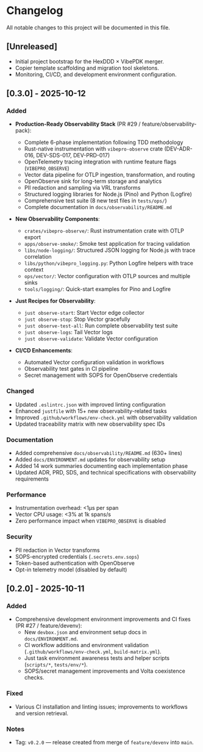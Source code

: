 # Changelog

All notable changes to this project will be documented in this file.

## [Unreleased]

-   Initial project bootstrap for the HexDDD × VibePDK merger.
-   Copier template scaffolding and migration tool skeletons.
-   Monitoring, CI/CD, and development environment configuration.

## [0.3.0] - 2025-10-12

### Added

-   **Production-Ready Observability Stack** (PR #29 / feature/observability-pack):

    -   Complete 6-phase implementation following TDD methodology
    -   Rust-native instrumentation with `vibepro-observe` crate (DEV-ADR-016, DEV-SDS-017, DEV-PRD-017)
    -   OpenTelemetry tracing integration with runtime feature flags (`VIBEPRO_OBSERVE`)
    -   Vector data pipeline for OTLP ingestion, transformation, and routing
    -   OpenObserve sink for long-term storage and analytics
    -   PII redaction and sampling via VRL transforms
    -   Structured logging libraries for Node.js (Pino) and Python (Logfire)
    -   Comprehensive test suite (8 new test files in `tests/ops/`)
    -   Complete documentation in `docs/observability/README.md`

-   **New Observability Components**:

    -   `crates/vibepro-observe/`: Rust instrumentation crate with OTLP export
    -   `apps/observe-smoke/`: Smoke test application for tracing validation
    -   `libs/node-logging/`: Structured JSON logging for Node.js with trace correlation
    -   `libs/python/vibepro_logging.py`: Python Logfire helpers with trace context
    -   `ops/vector/`: Vector configuration with OTLP sources and multiple sinks
    -   `tools/logging/`: Quick-start examples for Pino and Logfire

-   **Just Recipes for Observability**:

    -   `just observe-start`: Start Vector edge collector
    -   `just observe-stop`: Stop Vector gracefully
    -   `just observe-test-all`: Run complete observability test suite
    -   `just observe-logs`: Tail Vector logs
    -   `just observe-validate`: Validate Vector configuration

-   **CI/CD Enhancements**:
    -   Automated Vector configuration validation in workflows
    -   Observability test gates in CI pipeline
    -   Secret management with SOPS for OpenObserve credentials

### Changed

-   Updated `.eslintrc.json` with improved linting configuration
-   Enhanced `justfile` with 15+ new observability-related tasks
-   Improved `.github/workflows/env-check.yml` with observability validation
-   Updated traceability matrix with new observability spec IDs

### Documentation

-   Added comprehensive `docs/observability/README.md` (630+ lines)
-   Added `docs/ENVIRONMENT.md` updates for observability setup
-   Added 14 work summaries documenting each implementation phase
-   Updated ADR, PRD, SDS, and technical specifications with observability requirements

### Performance

-   Instrumentation overhead: <1µs per span
-   Vector CPU usage: <3% at 1k spans/s
-   Zero performance impact when `VIBEPRO_OBSERVE` is disabled

### Security

-   PII redaction in Vector transforms
-   SOPS-encrypted credentials (`.secrets.env.sops`)
-   Token-based authentication with OpenObserve
-   Opt-in telemetry model (disabled by default)

## [0.2.0] - 2025-10-11

### Added

-   Comprehensive development environment improvements and CI fixes (PR #27 / feature/devenv):
    -   New `devbox.json` and environment setup docs in `docs/ENVIRONMENT.md`.
    -   CI workflow additions and environment validation (`.github/workflows/env-check.yml`, `build-matrix.yml`).
    -   Just task environment awareness tests and helper scripts (`scripts/*`, `tests/env/*`).
    -   SOPS/secret management improvements and Volta coexistence checks.

### Fixed

-   Various CI installation and linting issues; improvements to workflows and version retrieval.

### Notes

-   Tag: `v0.2.0` — release created from merge of `feature/devenv` into `main`.
